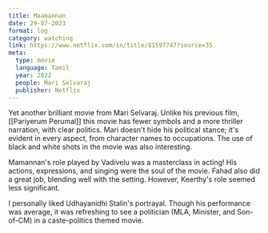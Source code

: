 ```yaml
---
title: Maamannan
date: 29-07-2023
format: log
category: watching
link: https://www.netflix.com/in/title/81597747?source=35
meta: 
  type: movie
  language: Tamil
  year: 2022
  people: Mari Selvaraj
  publisher: Netflix
---
```


Yet another brilliant movie from Mari Selvaraj. Unlike his previous film, [[Pariyerum Perumal]] this movie has fewer symbols and a more thriller narration, with clear politics. Mari doesn't hide his political stance; it's evident in every aspect, from character names to occupations. The use of black and white shots in the movie was also interesting.

Mamannan's role played by Vadivelu was a masterclass in acting! His actions, expressions, and singing were the soul of the movie. Fahad also did a great job, blending well with the setting. However, Keerthy's role seemed less significant.

I personally liked Udhayanidhi Stalin's portrayal. Though his performance was average, it was refreshing to see a politician (MLA, Minister, and Son-of-CM) in a caste-politics themed movie.